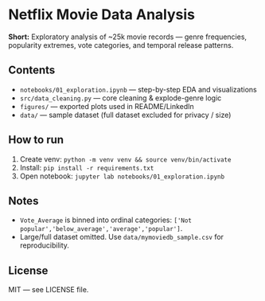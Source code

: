 # Netflix Movie Data Analysis

**Short:** Exploratory analysis of ~25k movie records — genre frequencies, popularity extremes, vote categories, and temporal release patterns.

## Contents
- `notebooks/01_exploration.ipynb` — step-by-step EDA and visualizations
- `src/data_cleaning.py` — core cleaning & explode-genre logic
- `figures/` — exported plots used in README/LinkedIn
- `data/` — sample dataset (full dataset excluded for privacy / size)

## How to run
1. Create venv: `python -m venv venv && source venv/bin/activate`
2. Install: `pip install -r requirements.txt`
3. Open notebook: `jupyter lab notebooks/01_exploration.ipynb`

## Notes
- `Vote_Average` is binned into ordinal categories: `['Not popular','below_average','average','popular']`.
- Large/full dataset omitted. Use `data/mymoviedb_sample.csv` for reproducibility.

## License
MIT — see LICENSE file.
